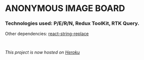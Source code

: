 # ANONYMOUS IMAGE BOARD
### Technologies used: P/E/R/N, Redux ToolKit, RTK Query.
Other dependencies: [react-string-replace](https://www.npmjs.com/package/react-string-replace)

<br/>

*This project is now hosted on [Heroku](https://aib11.herokuapp.com/)*
